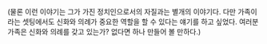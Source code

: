 (물론 이런 이야기는 그가 가진 정치인으로서의 자질과는 별개의 이야기다. 다만 가족이라는 셋팅에서도 신화와 의례가 중요한 역할을 할 수 있다는 얘기를 하고 싶었다. 여러분 가족은 신화와 의례를 갖고 있는가? 없다면 하나 만들어 볼 만하다.)